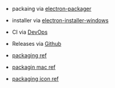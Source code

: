- packaing via [electron-packager](https://github.com/electron-userland/electron-packager)
- installer via [electron-installer-windows](https://github.com/electron-userland/electron-installer-windows)
- CI via [DevOps](https://dev.azure.com/chuanqisun/Switchboard)
- Releases via [Github](https://github.com/chuanqisun/switchboard/releases)

- [packaging ref](https://github.com/electron-userland/electron-packager#related)
- [packagin mac ref](https://github.com/electron-userland/electron-installer-dmg)
- [packaging icon ref](https://stackoverflow.com/questions/36941605/electron-packager-set-app-icons-for-osx-windows)
